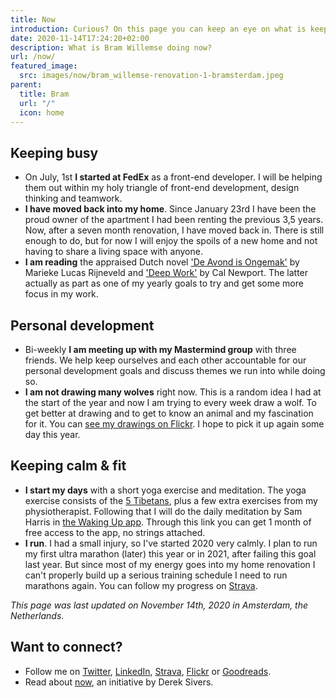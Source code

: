 ```yaml
---
title: Now
introduction: Curious? On this page you can keep an eye on what is keeping me busy right now.
date: 2020-11-14T17:24:20+02:00
description: What is Bram Willemse doing now?
url: /now/
featured_image:
  src: images/now/bram_willemse-renovation-1-bramsterdam.jpeg
parent:
  title: Bram
  url: "/"
  icon: home
---
```


## Keeping busy

- On July, 1st **I started at FedEx** as a front-end developer. I will be helping them out within my holy triangle of front-end development, design thinking and teamwork.
- **I have moved back into my home**. Since January 23rd I have been the proud owner of the apartment I had been renting the previous 3,5 years. Now, after a seven  month renovation, I have moved back in. There is still enough to do, but for now I will enjoy the spoils of a new home and not having to share a living space with anyone.
- **I am reading** the appraised Dutch novel ['De Avond is Ongemak'](https://www.goodreads.com/book/show/38344150-de-avond-is-ongemak "Check out the book 'De Avond is Ongemak' on GoodReads") by Marieke Lucas Rijneveld and ['Deep Work'](https://www.goodreads.com/book/show/25744928-deep-work "Check out the book 'Deep Work' on GoodReads") by Cal Newport. The latter actually as part as one of my yearly goals to try and get some more focus in my work.


## Personal development

- Bi-weekly **I am meeting up with my Mastermind group** with three friends. We help keep ourselves and each other accountable for our personal development goals and discuss themes we run into while doing so.
- **I am not drawing many wolves** right now. This is a random idea I had at the start of the year and now I am trying to every week draw a wolf. To get better at drawing and to get to know an animal and my fascination for it. You can [see my drawings on Flickr](https://www.flickr.com/photos/bramwillemse/albums/72157713134882542). I hope to pick it up again some day this year.

## Keeping calm & fit

- **I start my days** with a short yoga exercise and meditation. The yoga exercise consists of the [5 Tibetans](https://en.wikipedia.org/wiki/Five_Tibetan_Rites "Read more about the Five Tibetan Rites on Wikipedia"), plus a few extra exercises from my physiotherapist. Following that I will do the daily meditation by Sam Harris in [the Waking Up app](https://share.wakingup.com/2abce0e26219 "Check out the Waking Up app"). Through this link you can get 1 month of free access to the app, no strings attached.
- **I run**. I had a small injury, so I've started 2020 very calmly. I plan to run my first ultra marathon (later) this year or in 2021, after failing this goal last year. But since most of my energy goes into my home renovation I can't properly build up a serious training schedule I need to run marathons again. You can follow my progress on [Strava](https://strava.com/athletes/bramwillemse "Follow my training progress on Strava").


*This page was last updated on <time datetime="2020-11-14T17:24:20+02:00">November 14th, 2020</time> in Amsterdam, the Netherlands*.

## Want to connect?

- Follow me on [Twitter](https://twitter.com/bramwillemse "Follow or contact me on Twitter"), [LinkedIn](https://linkedin.com/in/bramwillemse "Check out my profile and CV on LinkedIn"), [Strava](https://strava.com/athletes/bramwillemse "Follow my training progress on Strava"), [Flickr](https://flickr.com/bramwillemse "Explore my photos on Flickr") or [Goodreads](https://www.goodreads.com/bramwillemse "See what I read on my GoodReads profile").
- Read about <a href="https://nownownow.com/about">now</a>, an initiative by Derek Sivers.
